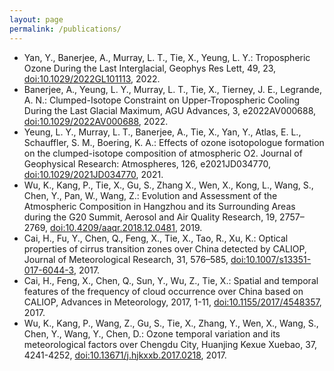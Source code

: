```yaml
---
layout: page
permalink: /publications/
---
```


* Yan, Y., Banerjee, A., Murray, L. T., Tie, X., Yeung, L. Y.: Tropospheric Ozone During the Last Interglacial, Geophys Res Lett, 49, 23, [doi:10.1029/2022GL101113](https://doi.org/10.1029/2022GL101113), 2022.
* Banerjee, A., Yeung, L. Y., Murray, L. T., Tie, X., Tierney, J. E., Legrande, A. N.: Clumped-Isotope Constraint on Upper-Tropospheric Cooling During the Last Glacial Maximum, AGU Advances, 3, e2022AV000688, [doi:10.1029/2022AV000688](https://doi.org/10.1029/2022AV000688), 2022.
* Yeung, L. Y., Murray, L. T., Banerjee, A., Tie, X., Yan, Y., Atlas, E. L., Schauffler, S. M., Boering, K. A.: Effects of ozone isotopologue formation on the clumped-isotope composition of atmospheric O2. Journal of Geophysical Research: Atmospheres, 126, e2021JD034770, [doi:10.1029/2021JD034770](https://doi.org/10.1029/2021JD034770), 2021.
* Wu, K., Kang, P., Tie, X., Gu, S., Zhang X., Wen, X., Kong, L., Wang, S., Chen, Y., Pan, W., Wang, Z.: Evolution and Assessment of the Atmospheric Composition in Hangzhou and its Surrounding Areas during the G20 Summit, Aerosol and Air Quality Research, 19, 2757–2769, [doi:10.4209/aaqr.2018.12.0481](https://doi.org/10.4209/aaqr.2018.12.0481), 2019.
* Cai, H., Fu, Y., Chen, Q., Feng, X., Tie, X., Tao, R., Xu, K.: Optical properties of cirrus transition zones over China detected by CALIOP, Journal of Meteorological Research, 31, 576–585, [doi:10.1007/s13351-017-6044-3](https://doi.org/10.1007/s13351-017-6044-3), 2017.
* Cai, H., Feng, X., Chen, Q., Sun, Y., Wu, Z., Tie, X.: Spatial and temporal features of the frequency of cloud occurrence over China based on CALIOP, Advances in Meteorology, 2017, 1-11, [doi:10.1155/2017/4548357](https://doi.org/10.1155/2017/4548357), 2017.
* Wu, K., Kang, P., Wang, Z., Gu, S., Tie, X., Zhang, Y., Wen, X., Wang, S., Chen, Y., Wang, Y., Chen, D.: Ozone temporal variation and its meteorological factors over Chengdu City, Huanjing Kexue Xuebao, 37, 4241-4252, [doi:10.13671/j.hjkxxb.2017.0218](https://doi.org/10.13671/j.hjkxxb.2017.0218), 2017.
